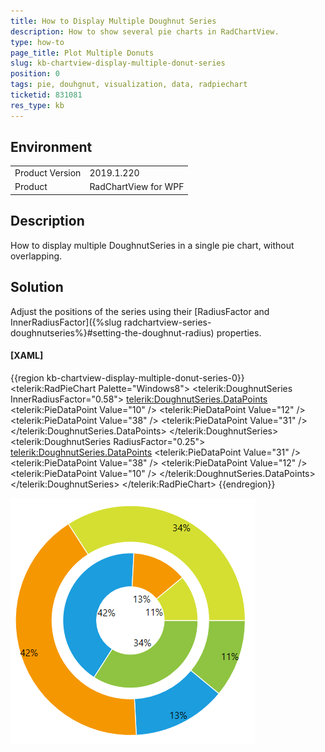 ```yaml
---
title: How to Display Multiple Doughnut Series
description: How to show several pie charts in RadChartView.
type: how-to
page_title: Plot Multiple Donuts
slug: kb-chartview-display-multiple-donut-series
position: 0
tags: pie, douhgnut, visualization, data, radpiechart
ticketid: 831081
res_type: kb
---
```


## Environment

<table>
	<tr>
		<td>Product Version</td>
		<td>2019.1.220</td>
	</tr>
	<tr>
		<td>Product</td>
		<td>RadChartView for WPF</td>
	</tr>
</table>

## Description

How to display multiple DoughnutSeries in a single pie chart, without overlapping.

## Solution

Adjust the positions of the series using their [RadiusFactor and InnerRadiusFactor]({%slug radchartview-series-doughnutseries%}#setting-the-doughnut-radius) properties.

#### __[XAML]__
{{region kb-chartview-display-multiple-donut-series-0}}
	<telerik:RadPieChart Palette="Windows8">
		<telerik:DoughnutSeries InnerRadiusFactor="0.58">
			<telerik:DoughnutSeries.DataPoints>
				<telerik:PieDataPoint Value="10" />
				<telerik:PieDataPoint Value="12" />
				<telerik:PieDataPoint Value="38" />
				<telerik:PieDataPoint Value="31" />
			</telerik:DoughnutSeries.DataPoints>
		</telerik:DoughnutSeries>
		<telerik:DoughnutSeries RadiusFactor="0.25">
			<telerik:DoughnutSeries.DataPoints>
				<telerik:PieDataPoint Value="31" />
				<telerik:PieDataPoint Value="38" />
				<telerik:PieDataPoint Value="12" />
				<telerik:PieDataPoint Value="10" />
			</telerik:DoughnutSeries.DataPoints>
		</telerik:DoughnutSeries>
	</telerik:RadPieChart>
{{endregion}}

![{{ site.framework_name }} RadChartView Display Multiple Doughnut Series](images/kb-chartview-display-multiple-donut-series-0.png)

